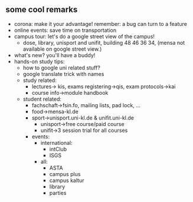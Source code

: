 ## some cool remarks
 - corona: make it your advantage! remember: a bug can turn to a feature
 - online events: save time on transportation
 - campus tour: let's do a google street view of the campus!
    - dose, library, unisport and unifit, building 48 46 36 34, (mensa not available on google street view.)
 - what's new? you'll have a buddy!
 - hands-on study tips:
    - how to google uni related stuff?
    - google translate trick with names 
    - study related: 
        - lectures-> kis, exams registering->qis, exam protocols->kai
        - course info->module handbook
    - student related:
        - fachschaft->fsin.fo, mailing lists, pad lock, ...
        - food->mensa-kl.de
        - sport->unisport.uni-kl.de & unifit.uni-kl.de
            - unisport->free course/paid course
            - unifit->3 session trial for all courses
        - events:
            - international:
                - intClub
                - ISGS
            - all:
                - ASTA
                - campus plus
                - campus kaltur
                - library
                - parties